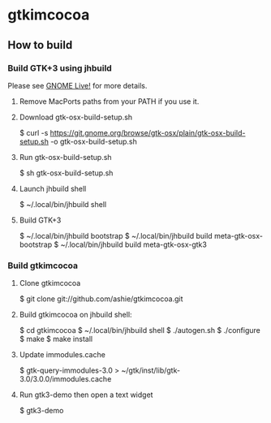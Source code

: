 gtkimcocoa
==========

How to build
------------

### Build GTK+3 using jhbuild

Please see [GNOME Live!](https://live.gnome.org/GTK%2B/OSX/Building) for
more details.

1. Remove MacPorts paths from your PATH if you use it.

2. Download gtk-osx-build-setup.sh

   $ curl -s https://git.gnome.org/browse/gtk-osx/plain/gtk-osx-build-setup.sh -o gtk-osx-build-setup.sh

3. Run gtk-osx-build-setup.sh

   $ sh gtk-osx-build-setup.sh

4. Launch jhbuild shell

   $ ~/.local/bin/jhbuild shell

5. Build GTK+3

   $ ~/.local/bin/jhbuild bootstrap
   $ ~/.local/bin/jhbuild build meta-gtk-osx-bootstrap
   $ ~/.local/bin/jhbuild build meta-gtk-osx-gtk3


### Build gtkimcocoa

1. Clone gtkimcocoa

   $ git clone git://github.com/ashie/gtkimcocoa.git

2. Build gtkimcocoa on jhbuild shell:

   $ cd gtkimcocoa
   $ ~/.local/bin/jhbuild shell
   $ ./autogen.sh
   $ ./configure
   $ make
   $ make install

3. Update immodules.cache

   $ gtk-query-immodules-3.0 > ~/gtk/inst/lib/gtk-3.0/3.0.0/immodules.cache

4. Run gtk3-demo then open a text widget

   $ gtk3-demo
